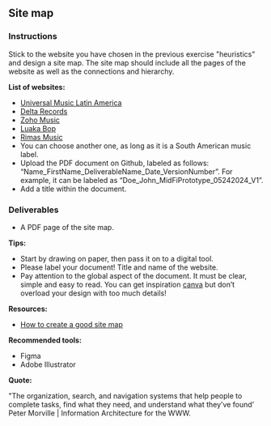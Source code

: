 ## Site map

### Instructions

Stick to the website you have chosen in the previous exercise "heuristics" and design a site map. The site map should include all the pages of the website as well as the connections and hierarchy.

**List of websites:**

- [Universal Music Latin America](https://www.universalmusica.com/)
- [Delta Records](https://deltarecords.net/)
- [Zoho Music](https://www.zohomusic.com/)
- [Luaka Bop](https://www.luakabop.com/)
- [Rimas Music](https://rimasmusic.com/)
- You can choose another one, as long as it is a South American music label.
- Upload the PDF document on Github, labeled as follows: “Name_FirstName_DeliverableName_Date_VersionNumber”. For example, it can be labeled as “Doe_John_MidFiPrototype_05242024_V1”.
- Add a title within the document.

### Deliverables

- A PDF page of the site map.

**Tips:**

- Start by drawing on paper, then pass it on to a digital tool.
- Please label your document! Title and name of the website.
- Pay attention to the global aspect of the document. It must be clear, simple and easy to read. You can get inspiration [canva](https://www.canva.com/) but don’t overload your design with too much details!

**Resources:**

- [How to create a good site map](https://www.smokeylemon.com/blog/how-to-create-a-good-sitemap/)

**Recommended tools:**

- Figma
- Adobe Illustrator

**Quote:**

"The organization, search, and navigation systems that help people to complete tasks, find what they need, and understand what they’ve found’ Peter Morville | Information Architecture for the WWW.
